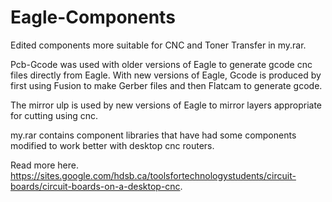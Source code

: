 # Eagle-Components
Edited components more suitable for CNC and Toner Transfer in my.rar.

Pcb-Gcode was used with older versions of Eagle to generate gcode cnc files directly from Eagle. With new versions of Eagle, Gcode is produced by first using Fusion to make Gerber files and then Flatcam to generate gcode.

The mirror ulp is used by new versions of Eagle to mirror layers appropriate for cutting using cnc.

my.rar contains component libraries that have had some components modified to work better with desktop cnc routers.

Read more here. https://sites.google.com/hdsb.ca/toolsfortechnologystudents/circuit-boards/circuit-boards-on-a-desktop-cnc.

